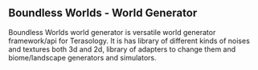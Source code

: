 ## Boundless Worlds - World Generator
Boundless Worlds world generator is versatile world generator framework/api for Terasology. It is has library of different kinds of noises and textures both 3d and 2d, library of adapters to change them and biome/landscape generators and simulators. 